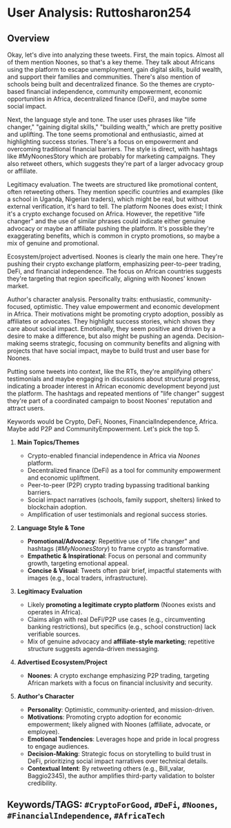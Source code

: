 # User Analysis: Ruttosharon254

## Overview

<think>
Okay, let's dive into analyzing these tweets. First, the main topics. Almost all of them mention Noones, so that's a key theme. They talk about Africans using the platform to escape unemployment, gain digital skills, build wealth, and support their families and communities. There's also mention of schools being built and decentralized finance. So the themes are crypto-based financial independence, community empowerment, economic opportunities in Africa, decentralized finance (DeFi), and maybe some social impact.

Next, the language style and tone. The user uses phrases like "life changer," "gaining digital skills," "building wealth," which are pretty positive and uplifting. The tone seems promotional and enthusiastic, aimed at highlighting success stories. There's a focus on empowerment and overcoming traditional financial barriers. The style is direct, with hashtags like #MyNoonesStory which are probably for marketing campaigns. They also retweet others, which suggests they're part of a larger advocacy group or affiliate.

Legitimacy evaluation. The tweets are structured like promotional content, often retweeting others. They mention specific countries and examples (like a school in Uganda, Nigerian traders), which might be real, but without external verification, it's hard to tell. The platform Noones does exist; I think it's a crypto exchange focused on Africa. However, the repetitive "life changer" and the use of similar phrases could indicate either genuine advocacy or maybe an affiliate pushing the platform. It's possible they're exaggerating benefits, which is common in crypto promotions, so maybe a mix of genuine and promotional.

Ecosystem/project advertised. Noones is clearly the main one here. They're pushing their crypto exchange platform, emphasizing peer-to-peer trading, DeFi, and financial independence. The focus on African countries suggests they're targeting that region specifically, aligning with Noones' known market.

Author's character analysis. Personality traits: enthusiastic, community-focused, optimistic. They value empowerment and economic development in Africa. Their motivations might be promoting crypto adoption, possibly as affiliates or advocates. They highlight success stories, which shows they care about social impact. Emotionally, they seem positive and driven by a desire to make a difference, but also might be pushing an agenda. Decision-making seems strategic, focusing on community benefits and aligning with projects that have social impact, maybe to build trust and user base for Noones.

Putting some tweets into context, like the RTs, they're amplifying others' testimonials and maybe engaging in discussions about structural progress, indicating a broader interest in African economic development beyond just the platform. The hashtags and repeated mentions of "life changer" suggest they're part of a coordinated campaign to boost Noones' reputation and attract users.

Keywords would be Crypto, DeFi, Noones, FinancialIndependence, Africa. Maybe add P2P and CommunityEmpowerment. Let's pick the top 5.
</think>

1. **Main Topics/Themes**  
   - Crypto-enabled financial independence in Africa via *Noones* platform.  
   - Decentralized finance (DeFi) as a tool for community empowerment and economic upliftment.  
   - Peer-to-peer (P2P) crypto trading bypassing traditional banking barriers.  
   - Social impact narratives (schools, family support, shelters) linked to blockchain adoption.  
   - Amplification of user testimonials and regional success stories.  

2. **Language Style & Tone**  
   - **Promotional/Advocacy**: Repetitive use of "life changer" and hashtags (*#MyNoonesStory*) to frame crypto as transformative.  
   - **Empathetic & Inspirational**: Focus on personal and community growth, targeting emotional appeal.  
   - **Concise & Visual**: Tweets often pair brief, impactful statements with images (e.g., local traders, infrastructure).  

3. **Legitimacy Evaluation**  
   - Likely **promoting a legitimate crypto platform** (Noones exists and operates in Africa).  
   - Claims align with real DeFi/P2P use cases (e.g., circumventing banking restrictions), but specifics (e.g., school construction) lack verifiable sources.  
   - Mix of genuine advocacy and **affiliate-style marketing**; repetitive structure suggests agenda-driven messaging.  

4. **Advertised Ecosystem/Project**  
   - **Noones**: A crypto exchange emphasizing P2P trading, targeting African markets with a focus on financial inclusivity and security.  

5. **Author's Character**  
   - **Personality**: Optimistic, community-oriented, and mission-driven.  
   - **Motivations**: Promoting crypto adoption for economic empowerment; likely aligned with Noones (affiliate, advocate, or employee).  
   - **Emotional Tendencies**: Leverages hope and pride in local progress to engage audiences.  
   - **Decision-Making**: Strategic focus on storytelling to build trust in DeFi, prioritizing social impact narratives over technical details.  
   - **Contextual Intent**: By retweeting others (e.g., Bill_valar, Baggio2345), the author amplifies third-party validation to bolster credibility.  

**Keywords/TAGS**: `#CryptoForGood`, `#DeFi`, `#Noones`, `#FinancialIndependence`, `#AfricaTech`
---
